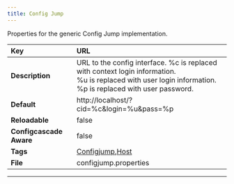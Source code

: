 ```yaml
---
title: Config Jump
---
```


Properties for the generic Config Jump implementation.


| __Key__ | URL |
|:----------------|:--------|
| __Description__ | URL to the config interface. %c is replaced with context login information.<br>%u is replaced with user login information. %p is replaced with user password.<br> |
| __Default__ | http://localhost/?cid=%c&login=%u&pass=%p |
| __Reloadable__ | false |
| __Configcascade Aware__ | false |
| __Tags__ | <a href="https://documentation.open-xchange.com/latest/middleware/configuration/tags/Configjump.html">Configjump</a>,<a href="https://documentation.open-xchange.com/latest/middleware/configuration/tags/Host.html">Host</a> |
| __File__ | configjump.properties |

---
